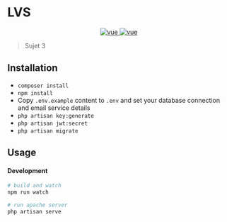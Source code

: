 # LVS
<p align="center">
  <a href="https://laravel.com">
    <img src="https://img.shields.io/badge/laravel-6.0-brightgreen.svg" alt="vue">
  </a>
  <a href="https://github.com/vuejs/vue">
    <img src="https://img.shields.io/badge/vue-2.6.10-brightgreen.svg" alt="vue">
  </a>
</p>

> Sujet 3

## Installation

-   `composer install`
-   `npm install`
-   Copy `.env.example` content to `.env` and set your database connection and email service details
-   `php artisan key:generate`
-   `php artisan jwt:secret`
-   `php artisan migrate`

## Usage

#### Development

```bash
# build and watch
npm run watch

# run apache server
php artisan serve
```
